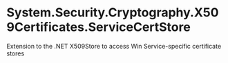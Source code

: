 # System.Security.Cryptography.X509Certificates.ServiceCertStore
Extension to the .NET X509Store to access Win Service-specific certificate stores
